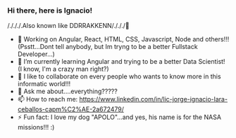 ### Hi there, here is Ignacio!
/./././.Also known like DDRRAKKENN/./././👋


- 🔭 Working on Angular, React, HTML, CSS, Javascript, Node and others!!! (Psstt...Dont tell anybody, but Im tryng to be a better Fullstack Developer...)
- 🌱 I’m currently learning Angular and trying to be a better Data Scientist! (I know, I'm a crazy man right?)
- 👯 I like to collaborate on every people who wants to know more in this informatic world!!!
- 💬 Ask me about....everything?????
- 📫 How to reach me: https://www.linkedin.com/in/lic-jorge-ignacio-lara-ceballos-capm%C2%AE-2a672479/
- ⚡ Fun fact: I love my dog "APOLO"...and yes, his name is for the NASA missions!!! :)
